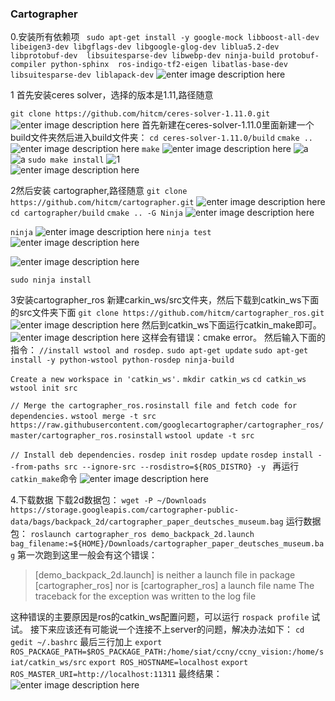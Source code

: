 ### Cartographer
0.安装所有依赖项
``` sudo apt-get install -y google-mock libboost-all-dev  libeigen3-dev libgflags-dev libgoogle-glog-dev liblua5.2-dev libprotobuf-dev  libsuitesparse-dev libwebp-dev ninja-build protobuf-compiler python-sphinx  ros-indigo-tf2-eigen libatlas-base-dev libsuitesparse-dev liblapack-dev``` ![enter image description here](https://github.com/Fuyi-Huang/ES2016_14353091/blob/master/images/ROS/9.png?raw=true)

1 首先安装ceres solver，选择的版本是1.11,路径随意

```git clone https://github.com/hitcm/ceres-solver-1.11.0.git```
![enter image description here](https://github.com/Fuyi-Huang/ES2016_14353091/blob/master/images/Cartographer/2.png?raw=true)
首先新建在ceres-solver-1.11.0里面新建一个build文件夹然后进入build文件夹：
```cd ceres-solver-1.11.0/build```
```cmake ..```
![enter image description here](https://github.com/Fuyi-Huang/ES2016_14353091/blob/master/images/Cartographer/3.png?raw=true)
```make```
![enter image description here](https://github.com/Fuyi-Huang/ES2016_14353091/blob/master/images/Cartographer/3.png?raw=true)
![a](https://github.com/Fuyi-Huang/ES2016_14353091/blob/master/images/Cartographer/4.png?raw=true)
![a](https://github.com/Fuyi-Huang/ES2016_14353091/blob/master/images/Cartographer/5.png?raw=true)
```sudo make install```
![1](https://github.com/Fuyi-Huang/ES2016_14353091/blob/master/images/Cartographer/6.png?raw=true)
<br>
![enter image description here](https://github.com/Fuyi-Huang/ES2016_14353091/blob/master/images/Cartographer/7.png?raw=true)


2然后安装 cartographer,路径随意
```git clone https://github.com/hitcm/cartographer.git```
![enter image description here](https://github.com/Fuyi-Huang/ES2016_14353091/blob/master/images/Cartographer/8.png?raw=true)
```cd cartographer/build```
```cmake .. -G Ninja```
![enter image description here](https://github.com/Fuyi-Huang/ES2016_14353091/blob/master/images/Cartographer/9.png?raw=true)

```ninja```
![enter image description here](https://github.com/Fuyi-Huang/ES2016_14353091/blob/master/images/Cartographer/10.png?raw=true)
```ninja test```
![enter image description here](https://github.com/Fuyi-Huang/ES2016_14353091/blob/master/images/Cartographer/11.png?raw=true)

![enter image description here](https://github.com/Fuyi-Huang/ES2016_14353091/blob/master/images/Cartographer/12.png?raw=true)

```sudo ninja install```


3安装cartographer_ros
新建carkin_ws/src文件夹，然后下载到catkin_ws下面的src文件夹下面
```git clone https://github.com/hitcm/cartographer_ros.git```
![enter image description here](https://github.com/Fuyi-Huang/ES2016_14353091/blob/master/images/Cartographer/14.png?raw=true)
然后到catkin_ws下面运行catkin_make即可。
![enter image description here](https://github.com/Fuyi-Huang/ES2016_14353091/blob/master/images/Cartographer/15.png?raw=true)
这样会有错误：cmake error。
然后输入下面的指令：
```//install wstool and rosdep.```
```sudo apt-get update```
```sudo apt-get install -y python-wstool python-rosdep ninja-build```

```Create a new workspace in 'catkin_ws'.```
```mkdir catkin_ws```
```cd catkin_ws```
```wstool init src```

```// Merge the cartographer_ros.rosinstall file and fetch code for dependencies.```
```wstool merge -t src https://raw.githubusercontent.com/googlecartographer/cartographer_ros/master/cartographer_ros.rosinstall```
```wstool update -t src```

```// Install deb dependencies.```
```rosdep init```
```rosdep update```
```rosdep install --from-paths src --ignore-src --rosdistro=${ROS_DISTRO} -y ```
再运行```catkin_make```命令
![enter image description here](https://github.com/Fuyi-Huang/ES2016_14353091/blob/master/images/Cartographer/16.png?raw=true)

4.下载数据
下载2d数据包：
```wget -P ~/Downloads https://storage.googleapis.com/cartographer-public-data/bags/backpack_2d/cartographer_paper_deutsches_museum.bag```
运行数据包：
```roslaunch cartographer_ros demo_backpack_2d.launch bag_filename:=${HOME}/Downloads/cartographer_paper_deutsches_museum.bag```
第一次跑到这里一般会有这个错误：
> [demo_backpack_2d.launch] is neither a launch file in package
[cartographer_ros] nor is [cartographer_ros] a launch file name The traceback
for the exception was written to the log file

这种错误的主要原因是ros的catkin_ws配置问题，可以运行 ```rospack profile``` 试试。
接下来应该还有可能说一个连接不上server的问题，解决办法如下：
```cd```
```gedit ~/.bashrc```
最后三行加上
```export```
```ROS_PACKAGE_PATH=$ROS_PACKAGE_PATH:/home/siat/ccny/ccny_vision:/home/siat/catkin_ws/src```
```export ROS_HOSTNAME=localhost```
```export ROS_MASTER_URI=http://localhost:11311```
最终结果：
![enter image description here](https://github.com/Fuyi-Huang/ES2016_14353091/blob/master/images/Cartographer/17.png?raw=true)
